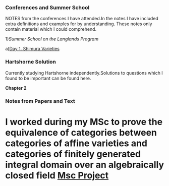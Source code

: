 ### Conferences and Summer School
NOTES from the conferences I have attended.In the notes I have included extra definitions and examples for by understanding. These notes only contain material which I could comprehend.

1)*Summer School on the Langlands Program*

a)[Day 1. Shimura Varieties](https://sahil-karawade.github.io/2022-07-09-Summer-School-of-Langlands-Program.html)

### Hartshorne Solution
Currently studying Hartshorne independently.Solutions to questions which I found to be important can be found here.

**Chapter 2**


### Notes from Papers and Text
# I worked during my MSc to prove the equivalence of categories between categories of affine varieties and categories of finitely generated integral domain over an algebraically closed field [Msc Project](https://sahil-karawade.github.io/folder/Sahil%20Karawade(203102010).pdf)

